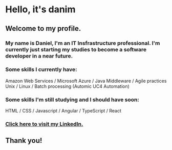 # Hello, it's danim

## Welcome to my profile.

### My name is Daniel, I'm an IT Insfrastructure professional. I'm currently just starting my studies to become a software developer in a near future.

### Some skills I currently have:
Amazon Web Services / Microsoft Azure / Java Middleware / Agile practices\
Unix / Linux / Batch processing (Automic UC4 Automation)

### Some skills I'm still studying and I should have soon:
HTML / CSS / Javascript / Angular / TypeScript / React

### [Click here to visit my LinkedIn.](linkedin.com/in/daniel-m-carvalho)

## Thank you!
